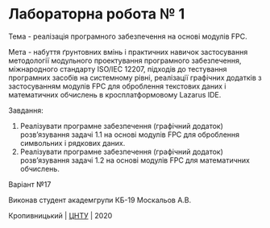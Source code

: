﻿# Лабораторна робота № 1

Тема - реалізація програмного забезпечення на основі модулів FPC.

Мета - набуття ґрунтовних вмінь і практичних навичок застосування методології модульного проектування програмного забезпечення, міжнародного стандарту ISO/IEC 12207, підходів до тестування програмних засобів на системному рівні, реалізації графічних додатків з застосуванням модулів FPC для оброблення текстових даних і математичних обчислень в кросплатформовому Lazarus IDE.

Завдання:
1. Реалізувати програмне забезпечення (графічний додаток) розв’язування задачі 1.1 на основі модулів FPC для оброблення символьних і рядкових даних.
2. Реалізувати програмне забезпечення (графічний додаток) розв’язування задачі 1.2 на основі модулів FPC для математичних обчислень.

Варіант №17

Виконав студент академгрупи КБ-19 Москальов А.В.

Кропивницький | <a href="http://www.kntu.kr.ua/">ЦНТУ</a> | 2020
